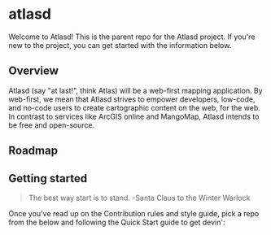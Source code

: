 # atlasd
Welcome to Atlasd! This is the parent repo for the Atlasd project. If you're new to the project, you can get started with the information below.

## Overview
Atlasd (say "at last!", think Atlas) will be a web-first mapping application. By web-first, we mean that Atlasd strives to empower developers, low-code, and no-code users to create cartographic content on the web, for the web. In contrast to services like ArcGIS online and MangoMap, Atlasd intends to be free and open-source.

## Roadmap

## Getting started
> The best way start is to stand.
> -Santa Claus to the Winter Warlock

Once you've read up on the Contribution rules and style guide, pick a repo from the below and following the Quick Start guide to get devin':
